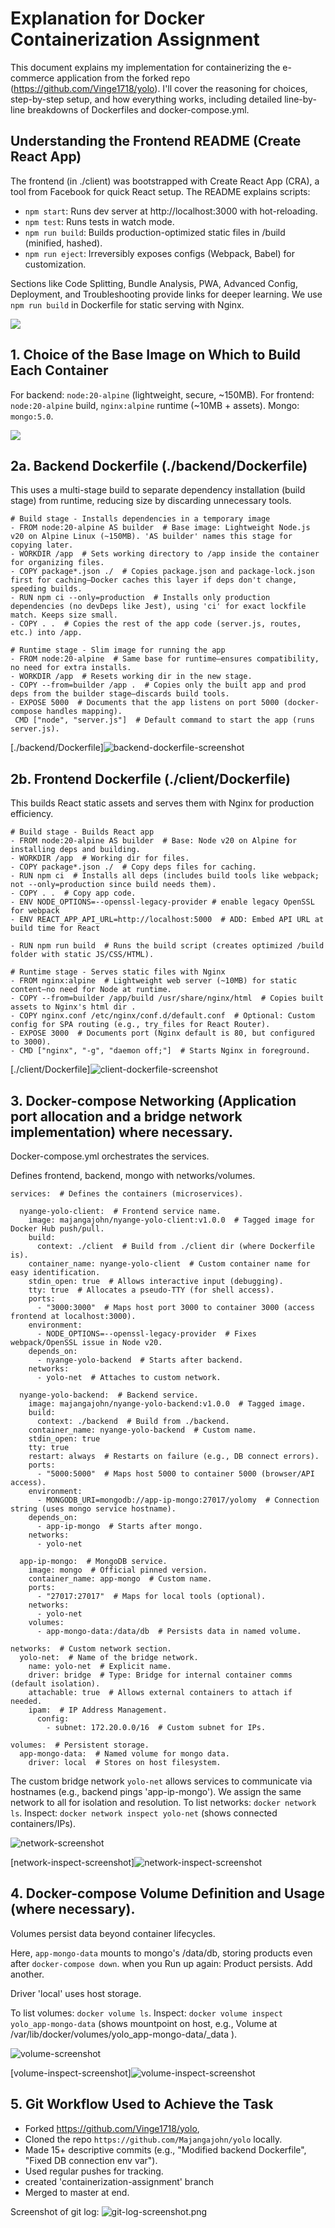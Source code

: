 # Explanation for Docker Containerization Assignment

This document explains my implementation for containerizing the e-commerce application from the forked repo (https://github.com/Vinge1718/yolo). I'll cover the reasoning for choices, step-by-step setup, and how everything works, including detailed line-by-line breakdowns of Dockerfiles and docker-compose.yml.

## Understanding the Frontend README (Create React App)
The frontend (in ./client) was bootstrapped with Create React App (CRA), a tool from Facebook for quick React setup. The README explains scripts:

- `npm start`: Runs dev server at http://localhost:3000 with hot-reloading.
- `npm test`: Runs tests in watch mode.
- `npm run build`: Builds production-optimized static files in /build (minified, hashed).
- `npm run eject`: Irreversibly exposes configs (Webpack, Babel) for customization.

Sections like Code Splitting, Bundle Analysis, PWA, Advanced Config, Deployment, and Troubleshooting provide links for deeper learning. We use `npm run build` in Dockerfile for static serving with Nginx.

<img src="images/frontend-readme-screenshot.png">

## 1. Choice of the Base Image on Which to Build Each Container
For backend: `node:20-alpine` (lightweight, secure, ~150MB). For frontend: `node:20-alpine` build, `nginx:alpine` runtime (~10MB + assets). Mongo: `mongo:5.0`. 

<img src="images/docker-images-screenshot.png"> 

## 2a. Backend Dockerfile (./backend/Dockerfile)
This uses a multi-stage build to separate dependency installation (build stage) from runtime, reducing size by discarding unnecessary tools.

```
# Build stage - Installs dependencies in a temporary image
- FROM node:20-alpine AS builder  # Base image: Lightweight Node.js v20 on Alpine Linux (~150MB). 'AS builder' names this stage for copying later.
- WORKDIR /app  # Sets working directory to /app inside the container for organizing files.
- COPY package*.json ./  # Copies package.json and package-lock.json first for caching—Docker caches this layer if deps don't change, speeding builds.
- RUN npm ci --only=production  # Installs only production dependencies (no devDeps like Jest), using 'ci' for exact lockfile match. Keeps size small.
- COPY . .  # Copies the rest of the app code (server.js, routes, etc.) into /app.

# Runtime stage - Slim image for running the app
- FROM node:20-alpine  # Same base for runtime—ensures compatibility, no need for extra installs.
- WORKDIR /app  # Resets working dir in the new stage.
- COPY --from=builder /app .  # Copies only the built app and prod deps from the builder stage—discards build tools.
- EXPOSE 5000  # Documents that the app listens on port 5000 (docker-compose handles mapping).
 CMD ["node", "server.js"]  # Default command to start the app (runs server.js).
```

[./backend/Dockerfile]<img src="images/backend-dockerfile-screenshot.png" alt="backend-dockerfile-screenshot">

## 2b. Frontend Dockerfile (./client/Dockerfile)
This builds React static assets and serves them with Nginx for production efficiency.

```
# Build stage - Builds React app
- FROM node:20-alpine AS builder  # Base: Node v20 on Alpine for installing deps and building.
- WORKDIR /app  # Working dir for files.
- COPY package*.json ./  # Copy deps files for caching.
- RUN npm ci  # Installs all deps (includes build tools like webpack; not --only=production since build needs them).
- COPY . .  # Copy app code.
- ENV NODE_OPTIONS=--openssl-legacy-provider # enable legacy OpenSSL for webpack
- ENV REACT_APP_API_URL=http://localhost:5000  # ADD: Embed API URL at build time for React

- RUN npm run build  # Runs the build script (creates optimized /build folder with static JS/CSS/HTML).

# Runtime stage - Serves static files with Nginx
- FROM nginx:alpine  # Lightweight web server (~10MB) for static content—no need for Node at runtime.
- COPY --from=builder /app/build /usr/share/nginx/html  # Copies built assets to Nginx's html dir .
- COPY nginx.conf /etc/nginx/conf.d/default.conf  # Optional: Custom config for SPA routing (e.g., try_files for React Router).
- EXPOSE 3000  # Documents port (Nginx default is 80, but configured to 3000).
- CMD ["nginx", "-g", "daemon off;"]  # Starts Nginx in foreground.
```

[./client/Dockerfile]<img src="images/client-dockerfile-screenshot.png" alt="client-dockerfile-screenshot">

## 3. Docker-compose Networking (Application port allocation and a bridge network implementation) where necessary.
Docker-compose.yml orchestrates the services.

Defines frontend, backend, mongo with networks/volumes.

```
services:  # Defines the containers (microservices).

  nyange-yolo-client:  # Frontend service name.
    image: majangajohn/nyange-yolo-client:v1.0.0  # Tagged image for Docker Hub push/pull.
    build: 
      context: ./client  # Build from ./client dir (where Dockerfile is).
    container_name: nyange-yolo-client  # Custom container name for easy identification.
    stdin_open: true  # Allows interactive input (debugging).
    tty: true  # Allocates a pseudo-TTY (for shell access).
    ports:
      - "3000:3000"  # Maps host port 3000 to container 3000 (access frontend at localhost:3000).
    environment:
      - NODE_OPTIONS=--openssl-legacy-provider  # Fixes webpack/OpenSSL issue in Node v20.
    depends_on: 
      - nyange-yolo-backend  # Starts after backend.
    networks:
      - yolo-net  # Attaches to custom network.

  nyange-yolo-backend:  # Backend service.
    image: majangajohn/nyange-yolo-backend:v1.0.0  # Tagged image.
    build: 
      context: ./backend  # Build from ./backend.
    container_name: nyange-yolo-backend  # Custom name.
    stdin_open: true
    tty: true
    restart: always  # Restarts on failure (e.g., DB connect errors).
    ports:
      - "5000:5000"  # Maps host 5000 to container 5000 (browser/API access).
    environment:
      - MONGODB_URI=mongodb://app-ip-mongo:27017/yolomy  # Connection string (uses mongo service hostname).
    depends_on: 
      - app-ip-mongo  # Starts after mongo.
    networks:
      - yolo-net

  app-ip-mongo:  # MongoDB service.
    image: mongo  # Official pinned version.
    container_name: app-mongo  # Custom name.
    ports:
      - "27017:27017"  # Maps for local tools (optional).
    networks:
      - yolo-net
    volumes:
      - app-mongo-data:/data/db  # Persists data in named volume.

networks:  # Custom network section.
  yolo-net:  # Name of the bridge network.
    name: yolo-net  # Explicit name.
    driver: bridge  # Type: Bridge for internal container comms (default isolation).
    attachable: true  # Allows external containers to attach if needed.
    ipam:  # IP Address Management.
      config:
        - subnet: 172.20.0.0/16  # Custom subnet for IPs.

volumes:  # Persistent storage.
  app-mongo-data:  # Named volume for mongo data.
    driver: local  # Stores on host filesystem.
```

The custom bridge network `yolo-net` allows services to communicate via hostnames (e.g., backend pings 'app-ip-mongo'). 
We assign the same network to all for isolation and resolution. 
To list networks: `docker network ls`. 
Inspect: `docker network inspect yolo-net` (shows connected containers/IPs). 

<img src="images/network.png" alt="network-screenshot">

[network-inspect-screenshot]<img src="images/network-inspect-screenshot.png" alt="network-inspect-screenshot">

## 4. Docker-compose Volume Definition and Usage (where necessary).
Volumes persist data beyond container lifecycles. 

Here, `app-mongo-data` mounts to mongo's /data/db, storing products even after `docker-compose down`.
when you Run up again: Product persists. Add another.

Driver 'local' uses host storage.

To list volumes: `docker volume ls`. 
Inspect: `docker volume inspect yolo_app-mongo-data` (shows mountpoint on host, e.g., Volume at /var/lib/docker/volumes/yolo_app-mongo-data/_data ). 

<img src="images/volume.png" alt="volume-screenshot">

[volume-inspect-screenshot]<img src="images/volume-inspect-screenshot.png" alt="volume-inspect-screenshot">

## 5. Git Workflow Used to Achieve the Task
- Forked https://github.com/Vinge1718/yolo, 
- Cloned the repo `https://github.com/Majangajohn/yolo` locally.
- Made 15+ descriptive commits (e.g., "Modified backend Dockerfile", "Fixed DB connection env var"). 
- Used regular pushes for tracking.
- created 'containerization-assignment' branch
- Merged to master at end. 

Screenshot of git log: ![git-log-screenshot.png](git-log-screenshot.png)




